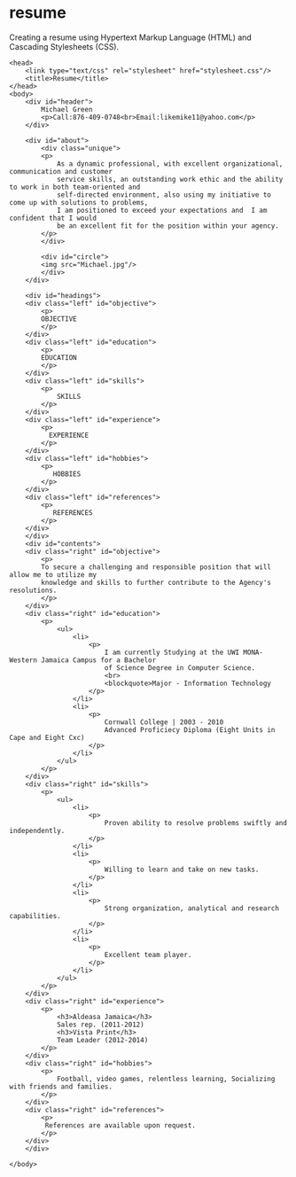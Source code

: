 # resume
Creating a resume using  Hypertext Markup Language (HTML) and Cascading Stylesheets (CSS).

<!Doctype html>
    <head>
        <link type="text/css" rel="stylesheet" href="stylesheet.css"/>
		<title>Resume</title>
    </head>
    <body>
        <div id="header">
            Michael Green
            <p>Call:876-409-0748<br>Email:likemike11@yahoo.com</p>
        </div>
        
        <div id="about">
            <div class="unique">
            <p>
                As a dynamic professional, with excellent organizational, communication and customer
                service skills, an outstanding work ethic and the ability to work in both team-oriented and
                self-directed environment, also using my initiative to come up with solutions to problems,
                I am positioned to exceed your expectations and  I am confident that I would
                be an excellent fit for the position within your agency.
            </p>
            </div>
            
            <div id="circle">
            <img src="Michael.jpg"/>
            </div>
        </div>
        
        <div id="headings">
        <div class="left" id="objective">
            <p>
            OBJECTIVE
            </p>
        </div>
        <div class="left" id="education">
            <p>
            EDUCATION
            </p>
        </div>
        <div class="left" id="skills">
            <p>
                SKILLS   
            </p>
        </div>
        <div class="left" id="experience">
            <p>
              EXPERIENCE
            </p>
        </div>
        <div class="left" id="hobbies">
            <p>
               HOBBIES 
            </p>
        </div>
        <div class="left" id="references">
            <p>
               REFERENCES
            </p>
        </div>    
        </div>
        <div id="contents">
        <div class="right" id="objective">
            <p>
            To secure a challenging and responsible position that will allow me to utilize my
            knowledge and skills to further contribute to the Agency's resolutions.
            </p>
        </div>
        <div class="right" id="education">
            <p>
                <ul>
                    <li>
                        <p>
                            I am currently Studying at the UWI MONA-Western Jamaica Campus for a Bachelor
                            of Science Degree in Computer Science.
                            <br>
                            <blockquote>Major - Information Technology
                        </p>
                    </li>
                    <li>
                        <p>
                            Cornwall College | 2003 - 2010
                            Advanced Proficiecy Diploma (Eight Units in Cape and Eight Cxc) 
                        </p>
                    </li>
                </ul>
            </p>
        </div>
        <div class="right" id="skills">
            <p>
                <ul>
                    <li>
                        <p>
                            Proven ability to resolve problems swiftly and independently.
                        </p>
                    </li>
                    <li>
                        <p>
                            Willing to learn and take on new tasks.
                        </p>
                    </li>
                    <li>
                        <p>
                            Strong organization, analytical and research capabilities. 
                        </p>
                    </li>
                    <li>
                        <p>
                            Excellent team player. 
                        </p>
                    </li>
                </ul>
            </p>
        </div>
        <div class="right" id="experience">
            <p>
                <h3>Aldeasa Jamaica</h3>
                Sales rep. (2011-2012)
                <h3>Vista Print</h3>
                Team Leader (2012-2014)
            </p>
        </div>
        <div class="right" id="hobbies">
            <p>
                Football, video games, relentless learning, Socializing with friends and families. 
            </p>
        </div>
        <div class="right" id="references">
            <p>
             References are available upon request.
            </p>
        </div>
        </div>
    
    </body>
</html>
